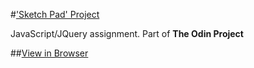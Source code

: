 #['Sketch Pad' Project](http://www.theodinproject.com/web-development-101/javascript-and-jquery)

JavaScript/JQuery assignment. Part of **The Odin Project**

##[View in Browser](https://rawgit.com/DanP82/sketch-pad/master/index.html)

